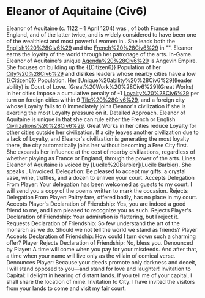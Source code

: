 # Eleanor of Aquitaine (Civ6)

Eleanor of Aquitaine (c. 1122 – 1 April 1204) was , of both France and England, and of the latter twice, and is widely considered to have been one of the wealthiest and most powerful women in . She leads both the [English%20%28Civ6%29](English) and the [French%20%28Civ6%29](French) in "".
Eleanor earns the loyalty of the world through her patronage of the arts.
In-Game.
Eleanor of Aquitaine's unique [Agenda%20%28Civ6%29](agenda) is Angevin Empire. She focuses on building up the {{Citizen6}} Population of her [City%20%28Civ6%29](cities) and dislikes leaders whose nearby cities have a low {{Citizen6}} Population.
Her [Unique%20ability%20%28Civ6%29](leader ability) is Court of Love. [Great%20Work%20%28Civ6%29](Great Works) in her cities impose a cumulative penalty of -1 [Loyalty%20%28Civ6%29](Loyalty) per turn on foreign cities within 9 [Tile%20%28Civ6%29](tiles), and a foreign city whose Loyalty falls to 0 immediately joins Eleanor's civilization if she is exerting the most Loyalty pressure on it.
Detailed Approach.
Eleanor of Aquitaine is unique in that she can rule either the French or English [Civilizations%20%28Civ6%29](civilization). Great Works in her cities reduce Loyalty for other cities outside her civilization. If a city leaves another civilization due to a lack of Loyalty, and Eleanor's civilization is generating the most loyalty there, the city automatically joins her without becoming a Free City first. She expands her influence at the cost of nearby civilizations, regardless of whether playing as France or England, through the power of the arts.
Lines.
Eleanor of Aquitaine is voiced by [Lucile%20Barbier](Lucile Barbier). She speaks .
Unvoiced.
Delegation: Be pleased to accept my gifts: a crystal vase, wine, truffles, and a dozen to enliven your court.
Accepts Delegation From Player: Your delegation has been welcomed as guests to my court. I will send you a copy of the poems written to mark the occasion.
Rejects Delegation From Player: Paltry fare, offered badly, has no place in my court.
Accepts Player's Declaration of Friendship: Yes, you are indeed a good friend to me, and I am pleased to recognize you as such.
Rejects Player's Declaration of Friendship: Your admiration is flattering, but I reject it.
Requests Declaration of Friendship: So few understand the art of the monarch as we do. Should we not tell the world we stand as friends?
Player Accepts Declaration of Friendship: How could I turn down such a charming offer?
Player Rejects Declaration of Friendship: No, bless you.
Denounced by Player: A time will come when you pay for your misdeeds. And after that, a time when your name will live only as the villain of comical verse.
Denounces Player: Because your deeds promote only darkness and deceit, I will stand opposed to you—and stand for love and laughter!
Invitation to Capital: I delight in hearing of distant lands. If you tell me of your capital, I shall share the location of mine.
Invitation to City: I have invited the visitors from your lands to come and visit my fair court.